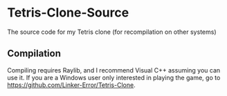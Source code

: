 # Tetris-Clone-Source
The source code for my Tetris clone (for recompilation on other systems)

## Compilation
Compiling requires Raylib, and I recommend Visual C++ assuming you can use it. If you are a Windows user only interested in playing the game, go to https://github.com/Linker-Error/Tetris-Clone.
